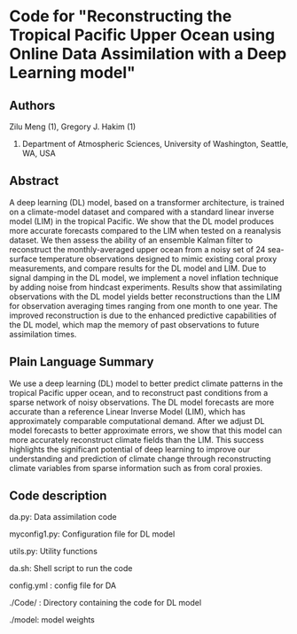 # Code for "Reconstructing the Tropical Pacific Upper Ocean using Online Data Assimilation with a Deep Learning model"

## Authors

Zilu Meng (1),  Gregory J. Hakim (1)

1. Department of Atmospheric Sciences, University of Washington, Seattle, WA, USA

## Abstract

A deep learning (DL) model, based on a transformer architecture, is  trained on a climate-model dataset and compared with a standard linear inverse model (LIM) in the tropical Pacific. We show that the DL model produces more accurate forecasts compared to the LIM when tested on a reanalysis dataset. We then assess the ability of an ensemble Kalman filter to reconstruct the monthly-averaged upper ocean from a noisy set of 24  sea-surface temperature observations designed to mimic existing coral proxy measurements, and compare results for the DL model and LIM. Due to signal damping in the DL model, we implement a novel inflation technique by adding noise from hindcast experiments. Results show that assimilating observations with the DL model yields better reconstructions than the LIM for observation averaging times ranging from one month to one year. The improved reconstruction is due to the enhanced predictive capabilities of the DL model, which map the memory of past observations to future assimilation times.

## Plain Language Summary

We use a deep learning (DL) model to better predict climate patterns in the tropical Pacific upper ocean, and to reconstruct past conditions from a sparse network of noisy observations. The DL model forecasts are more accurate than a reference Linear Inverse Model (LIM), which has approximately comparable computational demand. After we adjust DL model forecasts to better approximate errors, we show that this model can more accurately reconstruct climate fields than the LIM. This success highlights the significant potential of deep learning to improve our understanding and prediction of climate change through reconstructing climate variables from sparse information such as from coral proxies. 

## Code description

da.py: Data assimilation code

myconfig1.py: Configuration file for DL model

utils.py: Utility functions

da.sh: Shell script to run the code

config.yml : config file for DA

./Code/ : Directory containing the code for DL model

./model: model weights



